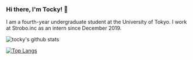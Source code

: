 ### Hi there, I'm Tocky! 👋

I am a fourth-year undergraduate student at the University of Tokyo.
I work at Strobo.inc as an intern since December 2019.

![tocky's github stats](https://github-readme-stats.vercel.app/api?username=tttocklll&count_private=true&show_icons=true)

[![Top Langs](https://github-readme-stats.vercel.app/api/top-langs/?username=tttocklll&layout=compact)](https://github.com/anuraghazra/github-readme-stats)


<!--
**tttocklll/tttocklll** is a ✨ _special_ ✨ repository because its `README.md` (this file) appears on your GitHub profile.

Here are some ideas to get you started:

- 🔭 I’m currently working on ...
- 🌱 I’m currently learning ...
- 👯 I’m looking to collaborate on ...
- 🤔 I’m looking for help with ...
- 💬 Ask me about ...
- 📫 How to reach me: ...
- 😄 Pronouns: ...
- ⚡ Fun fact: ...
-->
